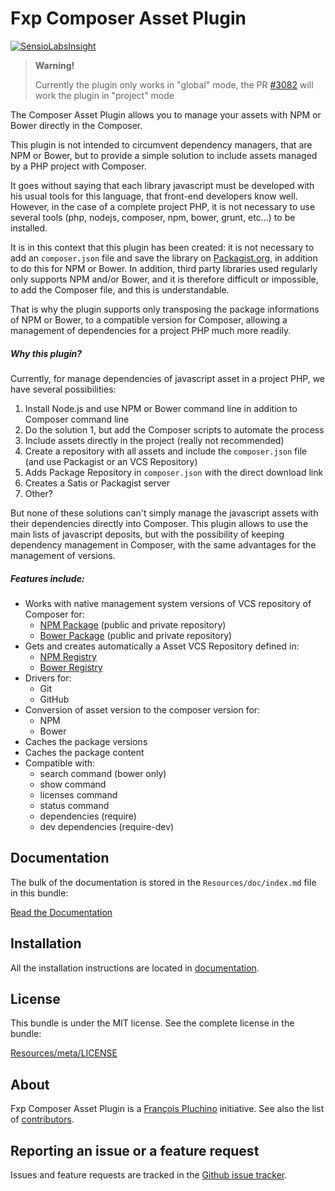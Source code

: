 Fxp Composer Asset Plugin
=========================

[![SensioLabsInsight](https://insight.sensiolabs.com/projects/0d67ca33-5a72-46b8-b109-cfbf95673fce/big.png)](https://insight.sensiolabs.com/projects/0d67ca33-5a72-46b8-b109-cfbf95673fce)

> **Warning!**
>
> Currently the plugin only works in "global" mode, the PR [#3082](https://github.com/composer/composer/pull/3082)
> will work the plugin in "project" mode

The Composer Asset Plugin allows you to manage your assets with NPM or Bower directly in the Composer.

This plugin is not intended to circumvent dependency managers, that are NPM or Bower, but to provide a
simple solution to include assets managed by a PHP project with Composer.

It goes without saying that each library javascript must be developed with his usual tools for this
language, that front-end developers know well. However, in the case of a complete project PHP, it is
not necessary to use several tools (php, nodejs, composer, npm, bower, grunt, etc...) to be installed.

It is in this context that this plugin has been created: it is not necessary to add an `composer.json`
file and save the library on [Packagist.org](https://packagist.org/), in addition to do this for NPM or
Bower. In addition, third party libraries used regularly only supports NPM and/or Bower, and it is
therefore difficult or impossible, to add the Composer file, and this is understandable.

That is why the plugin supports only transposing the package informations of NPM or Bower, to a
compatible version for Composer, allowing a management of dependencies for a project PHP much more readily.

##### Why this plugin?

Currently, for manage dependencies of javascript asset in a project PHP, we have several possibilities:

1. Install Node.js and use NPM or Bower command line in addition to Composer command line
2. Do the solution 1, but add the Composer scripts to automate the process
3. Include assets directly in the project (really not recommended)
4. Create a repository with all assets and include the `composer.json` file (and use Packagist or an VCS Repository)
5. Adds Package Repository in `composer.json` with the direct download link
6. Creates a Satis or Packagist server
7. Other?

But none of these solutions can't simply manage the javascript assets with their dependencies directly
into Composer. This plugin allows to use the main lists of javascript deposits, but with the possibility
of keeping dependency management in Composer, with the same advantages for the management of versions.

##### Features include:

- Works with native management system versions of VCS repository of Composer for:
  - [NPM Package](https://www.npmjs.org) (public and private repository)
  - [Bower Package](http://bower.io) (public and private repository)
- Gets and creates automatically a Asset VCS Repository defined in:
  - [NPM Registry](https://www.npmjs.org)
  - [Bower Registry](http://bower.io)
- Drivers for:
  - Git
  - GitHub
- Conversion of asset version to the composer version for:
  - NPM
  - Bower
- Caches the package versions
- Caches the package content
- Compatible with:
  - search command (bower only)
  - show command
  - licenses command
  - status command
  - dependencies (require)
  - dev dependencies (require-dev)

Documentation
-------------

The bulk of the documentation is stored in the `Resources/doc/index.md`
file in this bundle:

[Read the Documentation](Resources/doc/index.md)

Installation
------------

All the installation instructions are located in [documentation](Resources/doc/index.md).

License
-------

This bundle is under the MIT license. See the complete license in the bundle:

[Resources/meta/LICENSE](Resources/meta/LICENSE)

About
-----

Fxp Composer Asset Plugin is a [François Pluchino](https://github.com/francoispluchino) initiative.
See also the list of [contributors](https://github.com/francoispluchino/composer-asset-plugin/contributors).

Reporting an issue or a feature request
---------------------------------------

Issues and feature requests are tracked in the [Github issue tracker](https://github.com/francoispluchino/composer-asset-plugin/issues).
